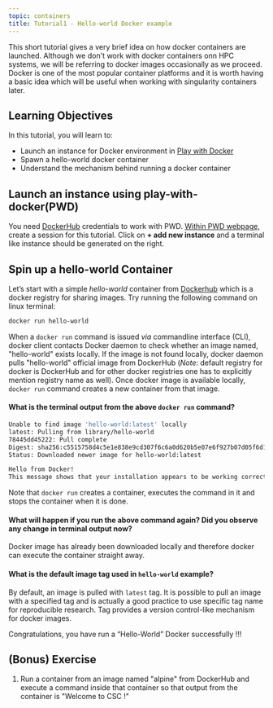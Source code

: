 ```yaml
---
topic: containers
title: Tutorial1 - Hello-world Docker example
---
```


This short tutorial gives a very brief idea on how docker containers are launched. Although we don't work with docker containers onn HPC systems, we will be referring to docker images occasionally as we proceed. Docker is one of the most popular container platforms and it is worth having a basic idea which will be useful when working with singularity containers later.

## Learning Objectives
In this tutorial, you will learn to: 
- Launch an instance for Docker environment in [Play with Docker](https://labs.play-with-docker.com/)
- Spawn a hello-world docker container 
- Understand the mechanism behind running a docker container

## Launch an instance using play-with-docker(PWD)

You need [DockerHub](https://hub.docker.com/) credentials to work with PWD. <a href="http://labs.play-with-docker.com/" target="_blank"> Within PWD webpage,</a> create a session for this tutorial. Click on **+ add new instance** and a terminal like instance should be generated on the right. 

## Spin up a hello-world Container 

Let’s start with a simple *hello-world* container from [Dockerhub](https://hub.docker.com) which is a docker registry for sharing images. Try running the following command on linux terminal:

```bash
docker run hello-world
```
When a `docker run` command is issued *via* commandline interface (CLI), docker client contacts Docker daemon to check whether an image named, "hello-world" exists locally. If the image is not found locally, docker daemon pulls "hello-world" official image from DockerHub (*Note*: default registry for docker is DockerHub and for other docker registries one has to explicitly mention registry name as well). Once docker image is available locally, `docker run` command creates a new container from that image.

#### What is the terminal output from the above `docker run` command? #####

  ```bash
  Unable to find image 'hello-world:latest' locally
  latest: Pulling from library/hello-world
  78445dd45222: Pull complete
  Digest: sha256:c5515758d4c5e1e838e9cd307f6c6a0d620b5e07e6f927b07d05f6d12a1ac8d7
  Status: Downloaded newer image for hello-world:latest

 Hello from Docker!
  This message shows that your installation appears to be working correctly.
 ```
 
Note that `docker run` creates a container, executes the command in it and stops the container when it is done.

#### What will happen if you run the above command again? Did you observe any change in terminal output now?

Docker image has already been downloaded locally and therefore docker can execute the container straight away.

#### What is the default image tag used in `hello-world` example?

By default, an image is pulled with `latest` tag. It is possible to pull an image with a specified tag and is actually a good practice to use specific tag name for reproducible research. Tag provides a version control-like mechanism for docker images.

Congratulations, you have run a “Hello-World” Docker successfully !!!

## (Bonus) Exercise

1. Run a container from an image named "alpine" from DockerHub and execute a command inside that container so that output from the container is "Welcome to CSC !"

